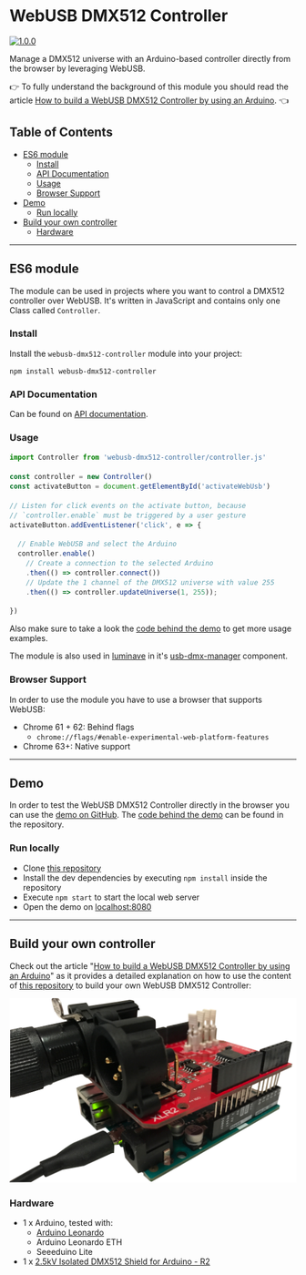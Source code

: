 # WebUSB DMX512 Controller

[![1.0.0](https://img.shields.io/badge/Stable-1.0.0-00f557.svg?style=flat)](https://github.com/NERDDISCO/webusb-dmx512-controller/releases/tag/1.0.0)

Manage a DMX512 universe with an Arduino-based controller directly from the browser by leveraging WebUSB.

👉 To fully understand the background of this module you should read the article [How to build a WebUSB DMX512 Controller by using an Arduino](https://medium.com/@timpietrusky/how-to-build-a-webusb-dmx512-controller-by-using-an-arduino-e0dd8efb7bf0). 👈

## Table of Contents

<!-- toc -->

- [ES6 module](#es6-module)
  * [Install](#install)
  * [API Documentation](#api-documentation)
  * [Usage](#usage)
  * [Browser Support](#browser-support)
- [Demo](#demo)
  * [Run locally](#run-locally)
- [Build your own controller](#build-your-own-controller)
  * [Hardware](#hardware)

<!-- tocstop -->

---

## ES6 module

The module can be used in projects where you want to control a DMX512 controller over WebUSB. It's written in JavaScript and contains only one Class called `Controller`.

### Install

Install the `webusb-dmx512-controller` module into your project:

```
npm install webusb-dmx512-controller
```


### API Documentation

Can be found on [API documentation](docs/API.md).


### Usage

```javascript
import Controller from 'webusb-dmx512-controller/controller.js'

const controller = new Controller()
const activateButton = document.getElementById('activateWebUsb')

// Listen for click events on the activate button, because
// `controller.enable` must be triggered by a user gesture
activateButton.addEventListener('click', e => {

  // Enable WebUSB and select the Arduino
  controller.enable()
    // Create a connection to the selected Arduino
    .then(() => controller.connect()) 
    // Update the 1 channel of the DMX512 universe with value 255
    .then(() => controller.updateUniverse(1, 255)); 
    
})
```

Also make sure to take a look the [code behind the demo](#demo) to get more usage examples.

The module is also used in [luminave](https://github.com/NERDDISCO/luminave) in it's [usb-dmx-manager](https://github.com/NERDDISCO/luminave/blob/master/src/components/usb-dmx-manager/index.js) component.


### Browser Support

In order to use the module you have to use a browser that supports WebUSB:

* Chrome 61 + 62: Behind flags
  * `chrome://flags/#enable-experimental-web-platform-features`
* Chrome 63+: Native support

---

## Demo

In order to test the WebUSB DMX512 Controller directly in the browser you can use the [demo on GitHub](https://nerddisco.github.io/webusb-dmx512-controller). The [code behind the demo](https://github.com/NERDDISCO/webusb-dmx512-controller/tree/master/demo) can be found in the repository.

### Run locally

* Clone [this repository](https://github.com/NERDDISCO/webusb-dmx512-controller)
* Install the dev dependencies by executing `npm install` inside the repository
* Execute `npm start` to start the local web server
* Open the demo on [localhost:8080](http://localhost:8080)

---

## Build your own controller

Check out the article "[How to build a WebUSB DMX512 Controller by using an Arduino](https://medium.com/@timpietrusky/how-to-build-a-webusb-dmx512-controller-by-using-an-arduino-e0dd8efb7bf0)" as it provides a detailed explanation on how to use the content of [this repository](https://github.com/NERDDISCO/webusb-dmx512-controller) to build your own WebUSB DMX512 Controller:

![Arduino Leonardo with DMX512 shield attached](https://github.com/NERDDISCO/webusb-dmx512-controller/raw/master/docs/images/webusb_dmx512_controller.jpg)

### Hardware

* 1 x Arduino, tested with:
  * [Arduino Leonardo](https://store.arduino.cc/arduino-leonardo-with-headers)
  * Arduino Leonardo ETH
  * Seeeduino Lite
* 1 x [2.5kV Isolated DMX512 Shield for Arduino - R2](https://www.tindie.com/products/Conceptinetics/25kv-isolated-dmx-512-shield-for-arduino-r2/)
